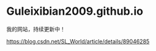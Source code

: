 # Guleixibian2009.github.io
我的网站，持续更新中！





https://blog.csdn.net/SL_World/article/details/89046285
